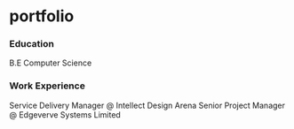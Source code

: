 # portfolio

### Education
B.E Computer Science

### Work Experience
Service Delivery Manager @ Intellect Design Arena
Senior Project Manager @ Edgeverve Systems Limited
